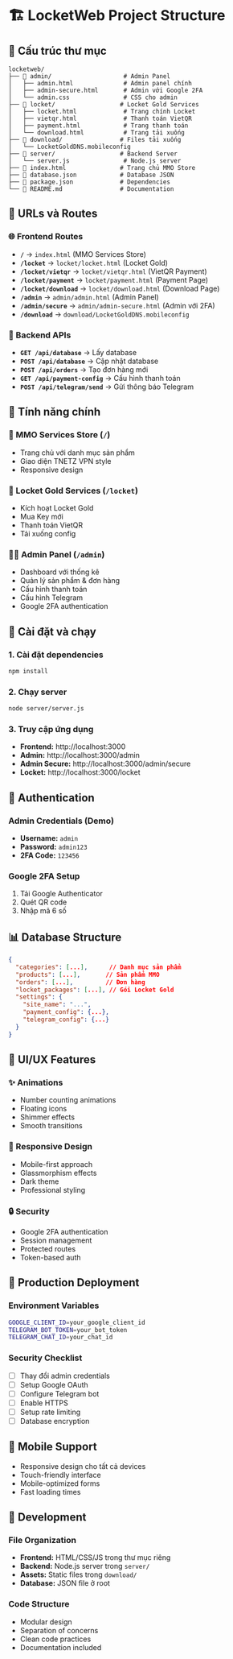 # 🏗️ LocketWeb Project Structure

## 📁 Cấu trúc thư mục

```
locketweb/
├── 📁 admin/                    # Admin Panel
│   ├── admin.html              # Admin panel chính
│   ├── admin-secure.html       # Admin với Google 2FA
│   └── admin.css               # CSS cho admin
├── 📁 locket/                  # Locket Gold Services
│   ├── locket.html             # Trang chính Locket
│   ├── vietqr.html             # Thanh toán VietQR
│   ├── payment.html            # Trang thanh toán
│   └── download.html           # Trang tải xuống
├── 📁 download/                # Files tải xuống
│   └── LocketGoldDNS.mobileconfig
├── 📁 server/                  # Backend Server
│   └── server.js               # Node.js server
├── 📄 index.html               # Trang chủ MMO Store
├── 📄 database.json            # Database JSON
├── 📄 package.json             # Dependencies
└── 📄 README.md                # Documentation
```

## 🚀 URLs và Routes

### 🌐 Frontend Routes
- **`/`** → `index.html` (MMO Services Store)
- **`/locket`** → `locket/locket.html` (Locket Gold)
- **`/locket/vietqr`** → `locket/vietqr.html` (VietQR Payment)
- **`/locket/payment`** → `locket/payment.html` (Payment Page)
- **`/locket/download`** → `locket/download.html` (Download Page)
- **`/admin`** → `admin/admin.html` (Admin Panel)
- **`/admin/secure`** → `admin/admin-secure.html` (Admin với 2FA)
- **`/download`** → `download/LocketGoldDNS.mobileconfig`

### 🔧 Backend APIs
- **`GET /api/database`** → Lấy database
- **`POST /api/database`** → Cập nhật database
- **`POST /api/orders`** → Tạo đơn hàng mới
- **`GET /api/payment-config`** → Cấu hình thanh toán
- **`POST /api/telegram/send`** → Gửi thông báo Telegram

## 🎯 Tính năng chính

### 🛒 MMO Services Store (`/`)
- Trang chủ với danh mục sản phẩm
- Giao diện TNETZ VPN style
- Responsive design

### 🔐 Locket Gold Services (`/locket`)
- Kích hoạt Locket Gold
- Mua Key mới
- Thanh toán VietQR
- Tải xuống config

### 👨‍💼 Admin Panel (`/admin`)
- Dashboard với thống kê
- Quản lý sản phẩm & đơn hàng
- Cấu hình thanh toán
- Cấu hình Telegram
- Google 2FA authentication

## 🔧 Cài đặt và chạy

### 1. Cài đặt dependencies
```bash
npm install
```

### 2. Chạy server
```bash
node server/server.js
```

### 3. Truy cập ứng dụng
- **Frontend:** http://localhost:3000
- **Admin:** http://localhost:3000/admin
- **Admin Secure:** http://localhost:3000/admin/secure
- **Locket:** http://localhost:3000/locket

## 🔐 Authentication

### Admin Credentials (Demo)
- **Username:** `admin`
- **Password:** `admin123`
- **2FA Code:** `123456`

### Google 2FA Setup
1. Tải Google Authenticator
2. Quét QR code
3. Nhập mã 6 số

## 📊 Database Structure

```json
{
  "categories": [...],      // Danh mục sản phẩm
  "products": [...],       // Sản phẩm MMO
  "orders": [...],         // Đơn hàng
  "locket_packages": [...], // Gói Locket Gold
  "settings": {
    "site_name": "...",
    "payment_config": {...},
    "telegram_config": {...}
  }
}
```

## 🎨 UI/UX Features

### ✨ Animations
- Number counting animations
- Floating icons
- Shimmer effects
- Smooth transitions

### 🎯 Responsive Design
- Mobile-first approach
- Glassmorphism effects
- Dark theme
- Professional styling

### 🔒 Security
- Google 2FA authentication
- Session management
- Protected routes
- Token-based auth

## 🚀 Production Deployment

### Environment Variables
```bash
GOOGLE_CLIENT_ID=your_google_client_id
TELEGRAM_BOT_TOKEN=your_bot_token
TELEGRAM_CHAT_ID=your_chat_id
```

### Security Checklist
- [ ] Thay đổi admin credentials
- [ ] Setup Google OAuth
- [ ] Configure Telegram bot
- [ ] Enable HTTPS
- [ ] Setup rate limiting
- [ ] Database encryption

## 📱 Mobile Support

- Responsive design cho tất cả devices
- Touch-friendly interface
- Mobile-optimized forms
- Fast loading times

## 🔧 Development

### File Organization
- **Frontend:** HTML/CSS/JS trong thư mục riêng
- **Backend:** Node.js server trong `server/`
- **Assets:** Static files trong `download/`
- **Database:** JSON file ở root

### Code Structure
- Modular design
- Separation of concerns
- Clean code practices
- Documentation included
